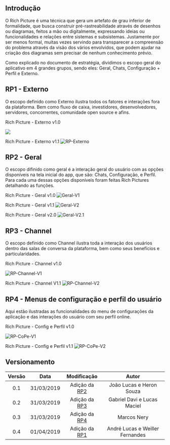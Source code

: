 ## Introdução

O Rich Picture é uma técnica que gera um artefato de grau inferior de formalidade, que busca construir pré-rastreabilidade através de desenhos ou diagramas, feitos a mão ou digitalmente, expressando ideias ou funcionalidades e relações entre sistemas e subsistemas. Justamente por ser menos formal, muitas vezes servindo para transparecer a compreensão do problema através da visão dos vários envolvidos, que podem ajudar na criação dos diagramas sem precisar de nenhum conhecimento prévio.

Como explicado no documento de estratégia, dividimos o escopo geral do aplicativo em 4 grandes grupos, sendo eles: Geral, Chats, Configuração + Perfil  e Externo.

## RP1 - Externo

O escopo definido como Externo ilustra todos os fatores e interações fora da plataforma. Bem como fluxo de caixa, investidores, desenvolvedores, servidores, concorrentes, comunidade open source e afins.

Rich Picture - Externo v1.0

![](../img/PreRastreabilidade/externo-v1.jpg)

Rich Picture - Externo v1.1
![RP-Externo](../img/PreRastreabilidade/RichPicture_Externo.png)

## RP2 - Geral

O escopo difinido como geral é a interação geral do usuário com as opções disponíveis na tela inicial do app, que são: Chats, Configuração, e Perfil. Para cada uma dessas opções disponíveis foram feitas Rich Pictures detalhando as funções.

Rich Picture - Geral v1.0
![Geral-V1](../img/PreRastreabilidade/geral-v1.jpg)

Rich Picture - Geral v1.1
![Geral-V2](../img/PreRastreabilidade/RichPicture_Geral.png)

Rich Picture - Geral v2.0
![Geral-V2.1](../img/PreRastreabilidade/GeralV2.jpg)


## RP3 - Channel

O escopo definido como Channel ilustra toda a interação dos usuários dentro das salas de conversa da plataforma, bem como seus benefícios e particularidades.

Rich Picture - Channel v1.0

![RP-Channel-V1](../img/PreRastreabilidade/channel-v1.jpg)

Rich Picture - Channel V1.1
![RP-Channel-V2](../img/PreRastreabilidade/RichPicture_Channel.png)

## RP4 - Menus de configuração e perfil do usuário

Aqui estão ilustradas as funcionalidades do menu de configurações da aplicação e das interações do usuário com seu perfil online.

Rich Picture - Config e Perfil v1.0

![RP-CoPe-V1](../img/PreRastreabilidade/CoPe-v1.jpg)

Rich Picture - Config e Perfil v1.1
![RP-CoPe-V2](../img/PreRastreabilidade/RichPicture-CoPe.png)


## Versionamento

|  Versão | Data | Modificação | Autor |
|  :------: | :------: | :------: | :------: |
|  0.1 | 31/03/2019 | Adição da [RP2](#rp2-geral) | João Lucas e Heron Souza|
|  0.2 | 31/03/2019 | Adição da [RP3](#rp3-channel) | Gabriel Davi e Lucas Maciel|
|  0.3 | 31/03/2019 | Adição da [RP4](#rp4-menus-de-configuração-e-perfil-do-usuário) | Marcos Nery |
|  0.4 | 01/04/2019 | Adição da [RP1](#rp1-externo) | André Lucas e Weiller Fernandes |
